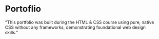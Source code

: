 # Portoflio
"This portfolio was built during the HTML & CSS course using pure, native CSS without any frameworks, demonstrating foundational web design skills."
